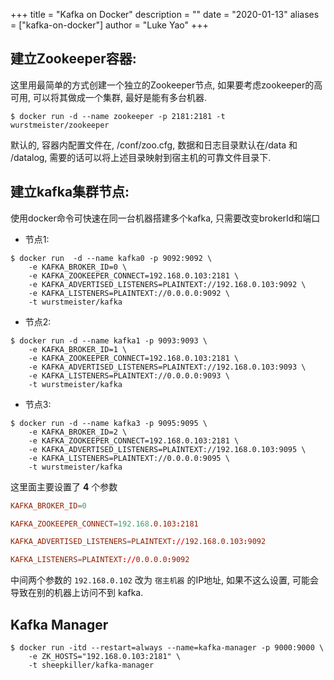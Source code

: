 +++
title = "Kafka on Docker"
description = ""
date = "2020-01-13"
aliases = ["kafka-on-docker"]
author = "Luke Yao"
+++

## 建立Zookeeper容器:

这里用最简单的方式创建一个独立的Zookeeper节点, 如果要考虑zookeeper的高可用, 可以将其做成一个集群, 最好是能有多台机器.

``` shell
$ docker run -d --name zookeeper -p 2181:2181 -t wurstmeister/zookeeper
```

默认的, 容器内配置文件在, /conf/zoo.cfg, 数据和日志目录默认在/data 和 /datalog, 需要的话可以将上述目录映射到宿主机的可靠文件目录下.

## 建立kafka集群节点:

使用docker命令可快速在同一台机器搭建多个kafka, 只需要改变brokerId和端口

-  节点1:

``` shell
$ docker run  -d --name kafka0 -p 9092:9092 \
    -e KAFKA_BROKER_ID=0 \
    -e KAFKA_ZOOKEEPER_CONNECT=192.168.0.103:2181 \
    -e KAFKA_ADVERTISED_LISTENERS=PLAINTEXT://192.168.0.103:9092 \
    -e KAFKA_LISTENERS=PLAINTEXT://0.0.0.0:9092 \
    -t wurstmeister/kafka
```

-  节点2:

``` shell
$ docker run -d --name kafka1 -p 9093:9093 \
    -e KAFKA_BROKER_ID=1 \
    -e KAFKA_ZOOKEEPER_CONNECT=192.168.0.103:2181 \
    -e KAFKA_ADVERTISED_LISTENERS=PLAINTEXT://192.168.0.103:9093 \
    -e KAFKA_LISTENERS=PLAINTEXT://0.0.0.0:9093 \
    -t wurstmeister/kafka
```

-  节点3:

``` shell
$ docker run -d --name kafka3 -p 9095:9095 \
    -e KAFKA_BROKER_ID=2 \
    -e KAFKA_ZOOKEEPER_CONNECT=192.168.0.103:2181 \
    -e KAFKA_ADVERTISED_LISTENERS=PLAINTEXT://192.168.0.103:9095 \
    -e KAFKA_LISTENERS=PLAINTEXT://0.0.0.0:9095 \
    -t wurstmeister/kafka
```

这里面主要设置了 **4** 个参数

```conf
KAFKA_BROKER_ID=0

KAFKA_ZOOKEEPER_CONNECT=192.168.0.103:2181

KAFKA_ADVERTISED_LISTENERS=PLAINTEXT://192.168.0.103:9092

KAFKA_LISTENERS=PLAINTEXT://0.0.0.0:9092
```

中间两个参数的 `192.168.0.102` 改为 `宿主机器` 的IP地址, 如果不这么设置, 可能会导致在别的机器上访问不到 kafka.

## Kafka Manager

``` shell
$ docker run -itd --restart=always --name=kafka-manager -p 9000:9000 \
    -e ZK_HOSTS="192.168.0.103:2181" \
    -t sheepkiller/kafka-manager
```
